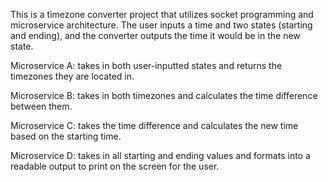 This is a timezone converter project that utilizes socket programming and microservice architecture. The user inputs a time and two states (starting and ending), and the converter outputs the time it would be in the new state. 

Microservice A: takes in both user-inputted states and returns the timezones they are located in. 

Microservice B: takes in both timezones and calculates the time difference between them. 

Microservice C: takes the time difference and calculates the new time based on the starting time. 

Microservice D: takes in all starting and ending values and formats into a readable output to print on the screen for the user.
